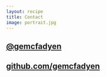 ```yaml
---
layout: recipe
title: Contact
image: portrait.jpg
---
```


## [@gemcfadyen](https://www.twitter.com/gemcfadyen)

## [github.com/gemcfadyen](https://www.github.com/gemcfadyen)


